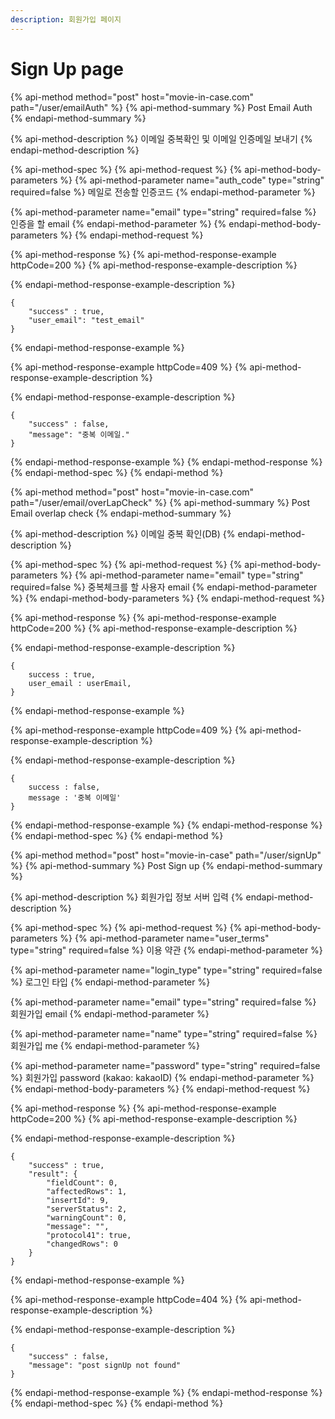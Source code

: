 ```yaml
---
description: 회원가입 페이지
---
```


# Sign Up page

{% api-method method="post" host="movie-in-case.com" path="/user/emailAuth" %}
{% api-method-summary %}
Post Email Auth
{% endapi-method-summary %}

{% api-method-description %}
이메일 중복확인 및 이메일 인증메일 보내기
{% endapi-method-description %}

{% api-method-spec %}
{% api-method-request %}
{% api-method-body-parameters %}
{% api-method-parameter name="auth\_code" type="string" required=false %}
메일로 전송할 인증코드
{% endapi-method-parameter %}

{% api-method-parameter name="email" type="string" required=false %}
인증을 할 email
{% endapi-method-parameter %}
{% endapi-method-body-parameters %}
{% endapi-method-request %}

{% api-method-response %}
{% api-method-response-example httpCode=200 %}
{% api-method-response-example-description %}

{% endapi-method-response-example-description %}

```
{    
    "success" : true,
    "user_email": "test_email"
}
```
{% endapi-method-response-example %}

{% api-method-response-example httpCode=409 %}
{% api-method-response-example-description %}

{% endapi-method-response-example-description %}

```
{    
    "success" : false,
    "message": "중복 이메일."    
}
```
{% endapi-method-response-example %}
{% endapi-method-response %}
{% endapi-method-spec %}
{% endapi-method %}

{% api-method method="post" host="movie-in-case.com" path="/user/email/overLapCheck" %}
{% api-method-summary %}
Post Email overlap check
{% endapi-method-summary %}

{% api-method-description %}
이메일 중복 확인\(DB\)
{% endapi-method-description %}

{% api-method-spec %}
{% api-method-request %}
{% api-method-body-parameters %}
{% api-method-parameter name="email" type="string" required=false %}
중복체크를 할 사용자 email
{% endapi-method-parameter %}
{% endapi-method-body-parameters %}
{% endapi-method-request %}

{% api-method-response %}
{% api-method-response-example httpCode=200 %}
{% api-method-response-example-description %}

{% endapi-method-response-example-description %}

```
{
    success : true,
    user_email : userEmail,
}
```
{% endapi-method-response-example %}

{% api-method-response-example httpCode=409 %}
{% api-method-response-example-description %}

{% endapi-method-response-example-description %}

```
{
    success : false,
    message : '중복 이메일'
}
```
{% endapi-method-response-example %}
{% endapi-method-response %}
{% endapi-method-spec %}
{% endapi-method %}

{% api-method method="post" host="movie-in-case" path="/user/signUp" %}
{% api-method-summary %}
Post Sign up
{% endapi-method-summary %}

{% api-method-description %}
회원가입 정보 서버 입력
{% endapi-method-description %}

{% api-method-spec %}
{% api-method-request %}
{% api-method-body-parameters %}
{% api-method-parameter name="user\_terms" type="string" required=false %}
이용 약관
{% endapi-method-parameter %}

{% api-method-parameter name="login\_type" type="string" required=false %}
로그인 타입
{% endapi-method-parameter %}

{% api-method-parameter name="email" type="string" required=false %}
회원가입 email
{% endapi-method-parameter %}

{% api-method-parameter name="name" type="string" required=false %}
회원가입 me
{% endapi-method-parameter %}

{% api-method-parameter name="password" type="string" required=false %}
회원가입 password \(kakao: kakaoID\)
{% endapi-method-parameter %}
{% endapi-method-body-parameters %}
{% endapi-method-request %}

{% api-method-response %}
{% api-method-response-example httpCode=200 %}
{% api-method-response-example-description %}

{% endapi-method-response-example-description %}

```
{    
    "success" : true,
    "result": {
        "fieldCount": 0,
        "affectedRows": 1,
        "insertId": 9,
        "serverStatus": 2,
        "warningCount": 0,
        "message": "",
        "protocol41": true,
        "changedRows": 0
    }
}    
```
{% endapi-method-response-example %}

{% api-method-response-example httpCode=404 %}
{% api-method-response-example-description %}

{% endapi-method-response-example-description %}

```
{    
    "success" : false,
    "message": "post signUp not found"    
}
```
{% endapi-method-response-example %}
{% endapi-method-response %}
{% endapi-method-spec %}
{% endapi-method %}



